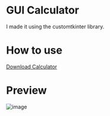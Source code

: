 # GUI Calculator

I made it using the customtkinter library.

# How to use

[Download Calculator](https://github.com/Believe0127/CTk-GUI-Python-Calculator./releases/tag/CalculatorV5.7)

# Preview

![image](https://github.com/user-attachments/assets/b786af9c-0462-4fb1-8cf0-ebc0f175feb5)
